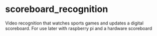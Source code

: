 # scoreboard_recognition
Video recognition that watches sports games and updates a digital scoreboard. For use later with raspberry pi and a hardware scoreboard
